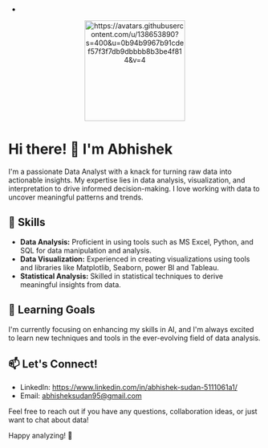- <!--- https://avatars.githubusercontent.com/u/138653890?s=400&u=0b94b9967b91cdef57f3f7db9dbbbb8b3be4f814&v=4 --->
<p align="center">
  <img src="your_profile_image_url" alt="https://avatars.githubusercontent.com/u/138653890?s=400&u=0b94b9967b91cdef57f3f7db9dbbbb8b3be4f814&v=4" width="200"/>
</p>

# Hi there! 👋 I'm Abhishek

I'm a passionate Data Analyst with a knack for turning raw data into actionable insights. My expertise lies in data analysis, visualization, and interpretation to drive informed decision-making. I love working with data to uncover meaningful patterns and trends.

<!--- Skills Section --->
## 🔧 Skills

- **Data Analysis:** Proficient in using tools such as MS Excel, Python, and SQL for data manipulation and analysis.
- **Data Visualization:** Experienced in creating visualizations using  tools and libraries like Matplotlib, Seaborn, power BI and Tableau.
- **Statistical Analysis:** Skilled in statistical techniques to derive meaningful insights from data.

<!--- Learning Goals Section --->
## 🌱 Learning Goals

I'm currently focusing on enhancing my skills in AI, and I'm always excited to learn new techniques and tools in the ever-evolving field of data analysis.

<!--- Contact Section --->
## 📫 Let's Connect!

- LinkedIn: https://www.linkedin.com/in/abhishek-sudan-5111061a1/
- Email: abhisheksudan95@gmail.com

Feel free to reach out if you have any questions, collaboration ideas, or just want to chat about data!

Happy analyzing! 🚀
